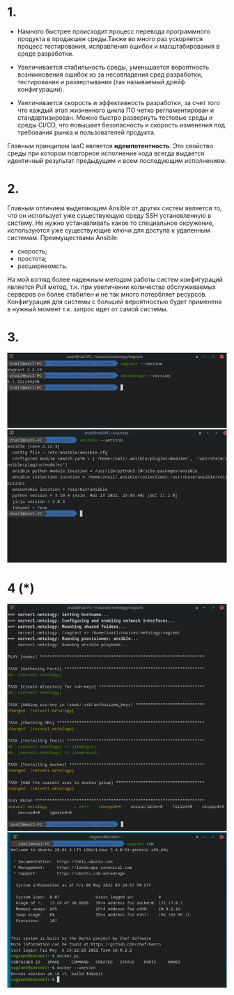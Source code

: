 # 1.

 - Намного быстрее происходит процесс перевода программного продукта в продакшен среды.Также во много раз ускоряется процесс тестирования, исправления ошибок и масштабирования в среде разработки.

- Увеличивается стабильность среды, уменьшается вероятность возникновения ошибок из за несовпадения сред разработки, тестирования и развертывания (так называемый дрейф конфигурации).

- Увеличивается скорость и эффективность разработки, за счет того что каждый этап жизненного цикла ПО четко регламентирован и стандартизирован. Можно быстро развернуть тестовые среды  и среды CI/CD, что повышает безопасность и скорость изменения под требования рынка и пользователей продукта. 

Главным принципом IaaC является **идемпотентность**. Это свойство среды при котором повторное исполнение кода всегда выдается идентичный результат предыдущим и всем последующим исполнениям.

# 2. 

Главным отличием выделяющим Ansible от других систем является то, что он использует уже существующую среду SSH установленную в систему. Не нужно устанавливать какое то специальное окружение, используются уже существующие ключи для доступа к удаленным системам.
Преимуществами Ansible:
- скорость;
- простота;
- расширяеомсть.

На мой взгляд более надежным методом работы систем конфигураций является Pull метод, т.к. при увеличении количества обслуживаемых серверов он более стабилен и не так много потербляет ресурсов. Конфигурация для системы с большей вероятностью будет применена в нужный момент т.к. запрос идет от самой системы.


# 3.

<img src="resources/image_007.png" width="600px">

<img src="resources/image_004.png" width="600px">


# 4 (*) 

<img src="resources/pic_002.png" width="600px">

<img src="resources/image_006.png" width="600px">
